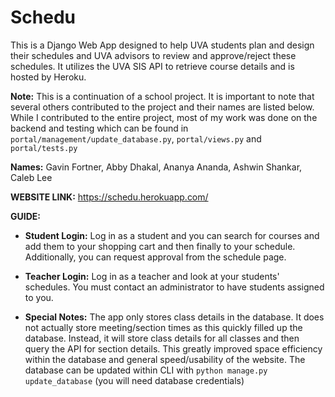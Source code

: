 # Schedu

This is a Django Web App designed to help UVA students plan and design their schedules and UVA advisors to review and approve/reject these schedules. It utilizes the UVA SIS API to retrieve course details and is hosted by Heroku. 

__Note:__ This is a continuation of a school project. It is important to note that several others contributed to the project and their names are listed below. While I contributed to the entire project, most of my work was done on the backend and testing which can be found in `portal/management/update_database.py`, `portal/views.py` and `portal/tests.py`

__Names:__ Gavin Fortner, Abby Dhakal, Ananya Ananda, Ashwin Shankar, Caleb Lee

__WEBSITE LINK:__ https://schedu.herokuapp.com/

__GUIDE:__

- __Student Login:__ Log in as a student and you can search for courses and add them to your shopping cart and then finally to your schedule. Additionally, you can request approval from the schedule page. 

- __Teacher Login:__ Log in as a teacher and look at your students' schedules. You must contact an administrator to have students assigned to you. 

- __Special Notes:__ The app only stores class details in the database. It does not actually store meeting/section times as this quickly filled up the database. Instead, it will store class details for all classes and then query the API for section details. This greatly improved space efficiency within the database and general speed/usability of the website. The database can be updated within CLI with `python manage.py update_database` (you will need database credentials)

